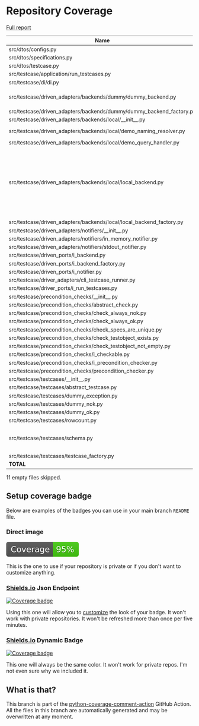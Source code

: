 # Repository Coverage

[Full report](https://htmlpreview.github.io/?https://github.com/adanilevich/data-tester/blob/python-coverage-comment-action-data/htmlcov/index.html)

| Name                                                                    |    Stmts |     Miss |   Cover |   Missing |
|------------------------------------------------------------------------ | -------: | -------: | ------: | --------: |
| src/dtos/configs.py                                                     |       30 |        2 |     93% |    26, 28 |
| src/dtos/specifications.py                                              |       37 |        1 |     97% |        54 |
| src/dtos/testcase.py                                                    |       52 |        0 |    100% |           |
| src/testcase/application/run\_testcases.py                              |       24 |        0 |    100% |           |
| src/testcase/di/di.py                                                   |       24 |        1 |     96% |        28 |
| src/testcase/driven\_adapters/backends/dummy/dummy\_backend.py          |       14 |        5 |     64% |11, 15, 18, 22, 26 |
| src/testcase/driven\_adapters/backends/dummy/dummy\_backend\_factory.py |        6 |        0 |    100% |           |
| src/testcase/driven\_adapters/backends/local/\_\_init\_\_.py            |        4 |        0 |    100% |           |
| src/testcase/driven\_adapters/backends/local/demo\_naming\_resolver.py  |       50 |        4 |     92% | 23, 82-84 |
| src/testcase/driven\_adapters/backends/local/demo\_query\_handler.py    |       22 |        2 |     91% |    22, 36 |
| src/testcase/driven\_adapters/backends/local/local\_backend.py          |      113 |       23 |     80% |110-124, 132, 150-152, 170, 246, 250, 252, 255-260 |
| src/testcase/driven\_adapters/backends/local/local\_backend\_factory.py |       16 |        0 |    100% |           |
| src/testcase/driven\_adapters/notifiers/\_\_init\_\_.py                 |        2 |        0 |    100% |           |
| src/testcase/driven\_adapters/notifiers/in\_memory\_notifier.py         |        7 |        0 |    100% |           |
| src/testcase/driven\_adapters/notifiers/stdout\_notifier.py             |        4 |        0 |    100% |           |
| src/testcase/driven\_ports/i\_backend.py                                |       18 |        0 |    100% |           |
| src/testcase/driven\_ports/i\_backend\_factory.py                       |        6 |        0 |    100% |           |
| src/testcase/driven\_ports/i\_notifier.py                               |        4 |        0 |    100% |           |
| src/testcase/driver\_adapters/cli\_testcase\_runner.py                  |       13 |        0 |    100% |           |
| src/testcase/driver\_ports/i\_run\_testcases.py                         |       20 |        0 |    100% |           |
| src/testcase/precondition\_checks/\_\_init\_\_.py                       |        9 |        0 |    100% |           |
| src/testcase/precondition\_checks/abstract\_check.py                    |        8 |        0 |    100% |           |
| src/testcase/precondition\_checks/check\_always\_nok.py                 |        5 |        0 |    100% |           |
| src/testcase/precondition\_checks/check\_always\_ok.py                  |        5 |        0 |    100% |           |
| src/testcase/precondition\_checks/check\_specs\_are\_unique.py          |       23 |        0 |    100% |           |
| src/testcase/precondition\_checks/check\_testobject\_exists.py          |        9 |        0 |    100% |           |
| src/testcase/precondition\_checks/check\_testobject\_not\_empty.py      |        9 |        0 |    100% |           |
| src/testcase/precondition\_checks/i\_checkable.py                       |       18 |        0 |    100% |           |
| src/testcase/precondition\_checks/i\_precondition\_checker.py           |        5 |        0 |    100% |           |
| src/testcase/precondition\_checks/precondition\_checker.py              |       15 |        0 |    100% |           |
| src/testcase/testcases/\_\_init\_\_.py                                  |        7 |        0 |    100% |           |
| src/testcase/testcases/abstract\_testcase.py                            |       84 |        1 |     99% |        92 |
| src/testcase/testcases/dummy\_exception.py                              |       10 |        0 |    100% |           |
| src/testcase/testcases/dummy\_nok.py                                    |       11 |        0 |    100% |           |
| src/testcase/testcases/dummy\_ok.py                                     |       11 |        0 |    100% |           |
| src/testcase/testcases/rowcount.py                                      |       55 |        1 |     98% |        77 |
| src/testcase/testcases/schema.py                                        |      129 |        4 |     97% |114, 139, 169, 231 |
| src/testcase/testcases/testcase\_factory.py                             |       21 |        0 |    100% |           |
|                                                               **TOTAL** |  **900** |   **44** | **95%** |           |

11 empty files skipped.


## Setup coverage badge

Below are examples of the badges you can use in your main branch `README` file.

### Direct image

[![Coverage badge](https://raw.githubusercontent.com/adanilevich/data-tester/python-coverage-comment-action-data/badge.svg)](https://htmlpreview.github.io/?https://github.com/adanilevich/data-tester/blob/python-coverage-comment-action-data/htmlcov/index.html)

This is the one to use if your repository is private or if you don't want to customize anything.

### [Shields.io](https://shields.io) Json Endpoint

[![Coverage badge](https://img.shields.io/endpoint?url=https://raw.githubusercontent.com/adanilevich/data-tester/python-coverage-comment-action-data/endpoint.json)](https://htmlpreview.github.io/?https://github.com/adanilevich/data-tester/blob/python-coverage-comment-action-data/htmlcov/index.html)

Using this one will allow you to [customize](https://shields.io/endpoint) the look of your badge.
It won't work with private repositories. It won't be refreshed more than once per five minutes.

### [Shields.io](https://shields.io) Dynamic Badge

[![Coverage badge](https://img.shields.io/badge/dynamic/json?color=brightgreen&label=coverage&query=%24.message&url=https%3A%2F%2Fraw.githubusercontent.com%2Fadanilevich%2Fdata-tester%2Fpython-coverage-comment-action-data%2Fendpoint.json)](https://htmlpreview.github.io/?https://github.com/adanilevich/data-tester/blob/python-coverage-comment-action-data/htmlcov/index.html)

This one will always be the same color. It won't work for private repos. I'm not even sure why we included it.

## What is that?

This branch is part of the
[python-coverage-comment-action](https://github.com/marketplace/actions/python-coverage-comment)
GitHub Action. All the files in this branch are automatically generated and may be
overwritten at any moment.